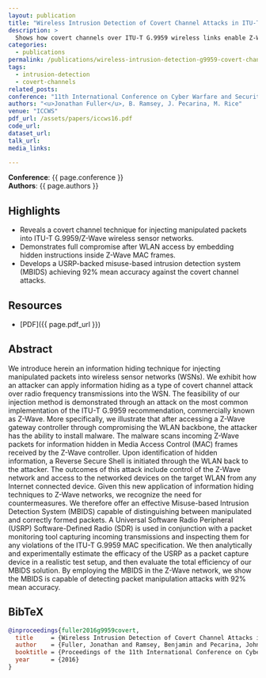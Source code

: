 ```yaml
---
layout: publication
title: "Wireless Intrusion Detection of Covert Channel Attacks in ITU-T G.9959-Based Networks"
description: >
  Shows how covert channels over ITU-T G.9959 wireless links enable Z-Wave compromise and introduces an MBIDS countermeasure with 92% accuracy.
categories:
  - publications
permalink: /publications/wireless-intrusion-detection-g9959-covert-channels/
tags:
  - intrusion-detection
  - covert-channels
related_posts:
conference: "11th International Conference on Cyber Warfare and Security (ICCWS), 2016"
authors: "<u>Jonathan Fuller</u>, B. Ramsey, J. Pecarina, M. Rice"
venue: "ICCWS"
pdf_url: /assets/papers/iccws16.pdf
code_url: 
dataset_url: 
talk_url: 
media_links:

---
```


**Conference**: {{ page.conference }}  
**Authors**: {{ page.authors }}

## Highlights

- Reveals a covert channel technique for injecting manipulated packets into ITU-T G.9959/Z-Wave wireless sensor networks.
- Demonstrates full compromise after WLAN access by embedding hidden instructions inside Z-Wave MAC frames.
- Develops a USRP-backed misuse-based intrusion detection system (MBIDS) achieving 92% mean accuracy against the covert channel attacks.

## Resources

- [PDF]({{ page.pdf_url }})  

## Abstract

We introduce herein an information hiding technique for injecting manipulated packets into wireless sensor networks (WSNs). We exhibit how an attacker can apply information hiding as a type of covert channel attack over radio frequency transmissions into the WSN. The feasibility of our injection method is demonstrated through an attack on the most common implementation of the ITU-T G.9959 recommendation, commercially known as Z-Wave. More specifically, we illustrate that after accessing a Z-Wave gateway controller through compromising the WLAN backbone, the attacker has the ability to install malware. The malware scans incoming Z-Wave packets for information hidden in Media Access Control (MAC) frames received by the Z-Wave controller. Upon identification of hidden information, a Reverse Secure Shell is initiated through the WLAN back to the attacker. The outcomes of this attack include control of the Z-Wave network and access to the networked devices on the target WLAN from any Internet connected device. Given this new application of information hiding techniques to Z-Wave networks, we recognize the need for countermeasures. We therefore offer an effective Misuse-based Intrusion Detection System (MBIDS) capable of distinguishing between manipulated and correctly formed packets. A Universal Software Radio Peripheral (USRP) Software-Defined Radio (SDR) is used in conjunction with a packet monitoring tool capturing incoming transmissions and inspecting them for any violations of the ITU-T G.9959 MAC specification. We then analytically and experimentally estimate the efficacy of the USRP as a packet capture device in a realistic test setup, and then evaluate the total efficiency of our MBIDS solution. By employing the MBIDS in the Z-Wave network, we show the MBIDS is capable of detecting packet manipulation attacks with 92% mean accuracy.



## BibTeX

```bibtex
@inproceedings{fuller2016g9959covert,
  title     = {Wireless Intrusion Detection of Covert Channel Attacks in ITU-T G.9959-Based Networks},
  author    = {Fuller, Jonathan and Ramsey, Benjamin and Pecarina, John and Rice, Mason},
  booktitle = {Proceedings of the 11th International Conference on Cyber Warfare and Security (ICCWS)},
  year      = {2016}
}
```
